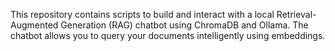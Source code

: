 This repository contains scripts to build and interact with a local Retrieval-Augmented Generation (RAG) chatbot using ChromaDB and Ollama. The chatbot allows you to query your documents intelligently using embeddings.
